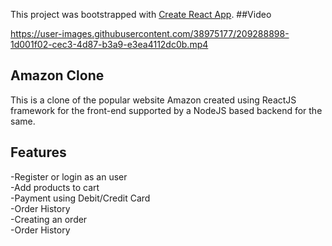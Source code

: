This project was bootstrapped with [Create React App](https://github.com/facebook/create-react-app).
##Video

https://user-images.githubusercontent.com/38975177/209288898-1d001f02-cec3-4d87-b3a9-e3ea4112dc0b.mp4


## Amazon Clone

This is a clone of the popular website Amazon created using ReactJS framework for the front-end supported by a NodeJS based backend for the same.

## Features
-Register or login as an user <br />
-Add products to cart<br />
-Payment using Debit/Credit Card<br />
-Order History<br />
-Creating an order<br />
-Order History<br />

